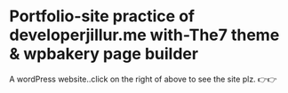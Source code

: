 # Portfolio-site practice of developerjillur.me with-The7 theme & wpbakery page builder
A wordPress website..click on the right of above to see the site plz. 👉👉

